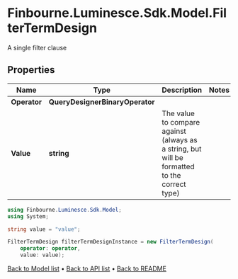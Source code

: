 # Finbourne.Luminesce.Sdk.Model.FilterTermDesign
A single filter clause

## Properties

Name | Type | Description | Notes
------------ | ------------- | ------------- | -------------
**Operator** | **QueryDesignerBinaryOperator** |  | 
**Value** | **string** | The value to compare against (always as a string, but will be formatted to the correct type) | 

```csharp
using Finbourne.Luminesce.Sdk.Model;
using System;

string value = "value";

FilterTermDesign filterTermDesignInstance = new FilterTermDesign(
    operator: operator,
    value: value);
```

[Back to Model list](../README.md#documentation-for-models) &#8226; [Back to API list](../README.md#documentation-for-api-endpoints) &#8226; [Back to README](../README.md)
